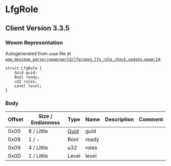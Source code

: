 # LfgRole

## Client Version 3.3.5

### Wowm Representation

Autogenerated from `wowm` file at [`wow_message_parser/wowm/world/lfg/smsg_lfg_role_check_update.wowm:14`](https://github.com/gtker/wow_messages/tree/main/wow_message_parser/wowm/world/lfg/smsg_lfg_role_check_update.wowm#L14).
```rust,ignore
struct LfgRole {
    Guid guid;
    Bool ready;
    u32 roles;
    Level level;
}
```
### Body

| Offset | Size / Endianness | Type | Name | Description | Comment |
| ------ | ----------------- | ---- | ---- | ----------- | ------- |
| 0x00 | 8 / Little | [Guid](../spec/packed-guid.md) | guid |  |  |
| 0x08 | 1 / - | Bool | ready |  |  |
| 0x09 | 4 / Little | u32 | roles |  |  |
| 0x0D | 1 / Little | Level | level |  |  |

